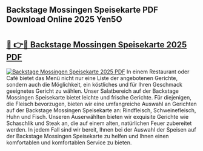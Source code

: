 ## Backstage Mossingen Speisekarte PDF Download Online 2025 Yen5O

# <h2><a href="http://gccr8p.nevu.top/?p=Backstage+Mossingen+Speisekarte">🔗 👉🔴 Backstage Mossingen Speisekarte 2025 PDF</a></h2>

[![Backstage Mossingen Speisekarte 2025 PDF](https://i.imgur.com/dBaPXMq.png)](http://gccr8p.nevu.top/?p=Backstage+Mossingen+Speisekarte)
In einem Restaurant oder Café bietet das Menü nicht nur eine Liste der angebotenen Gerichte, sondern auch die Möglichkeit, ein köstliches und für Ihren Geschmack geeignetes Gericht zu wählen. Unser Salatbereich auf der Backstage Mossingen Speisekarte bietet leichte und frische Gerichte. Für diejenigen, die Fleisch bevorzugen, bieten wir eine umfangreiche Auswahl an Gerichten auf der Backstage Mossingen Speisekarte an: Rindfleisch, Schweinefleisch, Huhn und Fisch. Unseren Auserwählten bieten wir exquisite Gerichte wie Schaschlik und Steak an, die auf einem alten, natürlichen Feuer zubereitet werden. In jedem Fall sind wir bereit, Ihnen bei der Auswahl der Speisen auf der Backstage Mossingen Speisekarte zu helfen und Ihnen einen komfortablen und komfortablen Service zu bieten.
